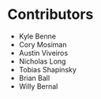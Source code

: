 # Contributors

- Kyle Benne <kbenne>
- Cory Mosiman <corymosiman12>
- Austin Viveiros <aviveros11>
- Nicholas Long <nllong>
- Tobias Shapinsky <TShapinsky>
- Brian Ball <brianlball>
- Willy Bernal <willybernal>
